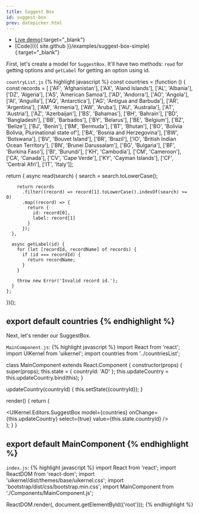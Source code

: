 ```yaml
---
title: Suggest Box
id: suggest-box
prev: datepicker.html
---
```


* [Live demo](/examples/suggest-box-simple/){:target="_blank"}
* [Code]({{ site.github }}/examples/suggest-box-simple){:target="_blank"}

First, let's create a model for `SuggestBox`. It'll have two methods: `read` for getting options and `getLabel`
for getting an option using id.

`countryList.js`
{% highlight javascript %}
const countries = (function () {
  const records = [
    ['AF', 'Afghanistan'], ['AX', 'Aland Islands'], ['AL', 'Albania'], ['DZ', 'Algeria'], ['AS', 'American Samoa'], ['AD', 'Andorra'], ['AO', 'Angola'], ['AI', 'Anguilla'], ['AQ', 'Antarctica'], ['AG', 'Antigua and Barbuda'], ['AR', 'Argentina'], ['AM', 'Armenia'], ['AW', 'Aruba'], ['AU', 'Australia'], ['AT', 'Austria'], ['AZ', 'Azerbaijan'], ['BS', 'Bahamas'], ['BH', 'Bahrain'], ['BD', 'Bangladesh'], ['BB', 'Barbados'], ['BY', 'Belarus'], ['BE', 'Belgium'], ['BZ', 'Belize'], ['BJ', 'Benin'], ['BM', 'Bermuda'], ['BT', 'Bhutan'], ['BO', 'Bolivia Bolivia, Plurinational state of'], ['BA', 'Bosnia and Herzegovina'], ['BW', 'Botswana'], ['BV', 'Bouvet Island'], ['BR', 'Brazil'], ['IO', 'British Indian Ocean Territory'], ['BN', 'Brunei Darussalam'], ['BG', 'Bulgaria'], ['BF', 'Burkina Faso'], ['BI', 'Burundi'], ['KH', 'Cambodia'], ['CM', 'Cameroon'], ['CA', 'Canada'], ['CV', 'Cape Verde'], ['KY', 'Cayman Islands'], ['CF', 'Central Afri'], ['IT', 'Italy']];

  return {
      async read(search) {
        search = search.toLowerCase();
  
        return records
          .filter((record) => record[1].toLowerCase().indexOf(search) >= 0)
          .map((record) => {
            return {
              id: record[0],
              label: record[1]
            }
          });
      },
  
      async getLabel(id) {
        for (let [recordId, recordName] of records) {
          if (id === recordId) {
            return recordName;
          }
        }
  
        throw new Error('Invalid record id.');
      }
    };
})();

export default countries
{% endhighlight %}
---

Next, let's render our SuggestBox.

`MainComponent.js`:
{% highlight javascript %}
import React from 'react';
import UIKernel from 'uikernel';
import countries from '../countriesList';

class MainComponent extends React.Component {
  constructor(props) {
    super(props);
    this.state = {
      countryId: 'AD'
    };
    this.updateCountry = this.updateCountry.bind(this);
  }

  updateCountry(countryId) {
    this.setState({countryId});
  }

  render() {
    return (
      <div className="container">
        <UIKernel.Editors.SuggestBox
          model={countries}
          onChange={this.updateCountry}
          select={true}
          value={this.state.countryId}
        />
      </div>
    );
  }
}

export default MainComponent
{% endhighlight %}
---

`index.js`:
{% highlight javascript %}
import React from 'react';
import ReactDOM from 'react-dom';
import 'uikernel/dist/themes/base/uikernel.css';
import 'bootstrap/dist/css/bootstrap.min.css';
import MainComponent from './Components/MainComponent.js';

ReactDOM.render(<MainComponent/>, document.getElementById(('root')));
{% endhighlight %}
